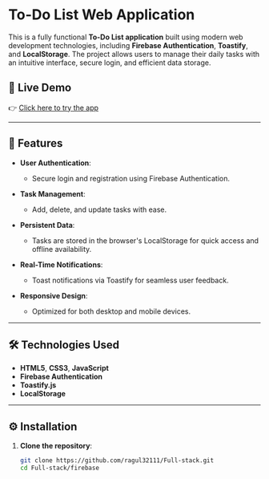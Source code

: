 # To-Do List Web Application  

This is a fully functional **To-Do List application** built using modern web development technologies, including **Firebase Authentication**, **Toastify**, and **LocalStorage**. The project allows users to manage their daily tasks with an intuitive interface, secure login, and efficient data storage.  

## 🚀 Live Demo  
👉 [Click here to try the app](https://ragul32111.github.io/Full-stack/firebase/)  

---

## 📜 Features  

- **User Authentication**:  
  - Secure login and registration using Firebase Authentication.  

- **Task Management**:  
  - Add, delete, and update tasks with ease.  

- **Persistent Data**:  
  - Tasks are stored in the browser's LocalStorage for quick access and offline availability.  

- **Real-Time Notifications**:  
  - Toast notifications via Toastify for seamless user feedback.  

- **Responsive Design**:  
  - Optimized for both desktop and mobile devices.  

---

## 🛠️ Technologies Used  

- **HTML5**, **CSS3**, **JavaScript**  
- **Firebase Authentication**  
- **Toastify.js**  
- **LocalStorage**  

---

## ⚙️ Installation  

1. **Clone the repository**:  
   ```bash  
   git clone https://github.com/ragul32111/Full-stack.git  
   cd Full-stack/firebase  

